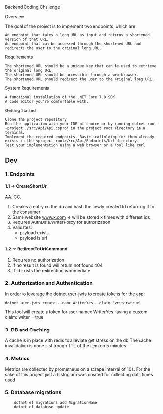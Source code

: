 Backend Coding Challenge

Overview

The goal of the project is to implement two endpoints, which are:

    An endpoint that takes a long URL as input and returns a shortened version of that URL.
    An endpoint that can be accessed through the shortened URL and redirects the user to the original long URL.

Requirements

    The shortened URL should be a unique key that can be used to retrieve the original long URL.
    The shortened URL should be accessible through a web browser.
    The shortened URL should redirect the user to the original long URL.

System Requirements

    A functional installation of the .NET Core 7.0 SDK
    A code editor you're comfortable with.

Getting Started

    Clone the project repository
    Run the application with your IDE of choice or by running dotnet run --project ./src/Api/Api.csproj in the project root directory in a terminal.
    Implement the required endpoints. Basic scaffolding for them already exists in the <project_root>/src/Api/Endpoints/Url directory.
    Test your implementation using a web browser or a tool like curl

## Dev

### 1. Endpoints
#### 1.1 -> CreateShortUrl
AA. CC.
1. Creates a entry on the db and hash the newly created Id returning it to the consumer
2. Same website www.x.com -> will be stored x times with different ids
3. Requires AuthData.WriterPolicy for authorization
4. Validates:
    - payload exists
    - payload is url


#### 1.2 -> RedirectToUrlCommand
1. Requires no authorization
2. If no result is found will return not found 404
3. If id exists the redirection is immediate


### 2. Authorization and Authentication
In order to leverage the dotnet user-jwts to create tokens for the app:
``` 
dotnet user-jwts create --name WriterYes --claim "writer=true"
``````
This tool will create a token for user named WriterYes having a custom claim: writer = true

### 3. DB and Caching
A cache is in place with redis to alleviate get stress on the db
The cache invalidation is done just trough TTL of the item on 5 minutes

### 4. Metrics
Metrics are collected by prometheus on a scrape interval of 10s. 
For the sake of this project just a histogram was created for collecting data times used

### 5. Database migrations
```
    dotnet ef migrations add MigrationName
    dotnet ef database update
```

